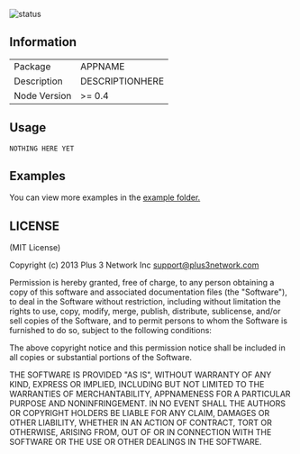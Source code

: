 ![status](https://secure.travis-ci.org/plus3network/APPNAME.png?branch=master)

## Information

<table>
<tr> 
<td>Package</td><td>APPNAME</td>
</tr>
<tr>
<td>Description</td>
<td>DESCRIPTIONHERE</td>
</tr>
<tr>
<td>Node Version</td>
<td>>= 0.4</td>
</tr>
</table>

## Usage

```coffee-script
NOTHING HERE YET
```

## Examples

You can view more examples in the [example folder.](https://github.com/plus3network/APPNAME/tree/master/examples)

## LICENSE

(MIT License)

Copyright (c) 2013 Plus 3 Network Inc <support@plus3network.com>

Permission is hereby granted, free of charge, to any person obtaining
a copy of this software and associated documentation files (the
"Software"), to deal in the Software without restriction, including
without limitation the rights to use, copy, modify, merge, publish,
distribute, sublicense, and/or sell copies of the Software, and to
permit persons to whom the Software is furnished to do so, subject to
the following conditions:

The above copyright notice and this permission notice shall be
included in all copies or substantial portions of the Software.

THE SOFTWARE IS PROVIDED "AS IS", WITHOUT WARRANTY OF ANY KIND,
EXPRESS OR IMPLIED, INCLUDING BUT NOT LIMITED TO THE WARRANTIES OF
MERCHANTABILITY, APPNAMENESS FOR A PARTICULAR PURPOSE AND
NONINFRINGEMENT. IN NO EVENT SHALL THE AUTHORS OR COPYRIGHT HOLDERS BE
LIABLE FOR ANY CLAIM, DAMAGES OR OTHER LIABILITY, WHETHER IN AN ACTION
OF CONTRACT, TORT OR OTHERWISE, ARISING FROM, OUT OF OR IN CONNECTION
WITH THE SOFTWARE OR THE USE OR OTHER DEALINGS IN THE SOFTWARE.
